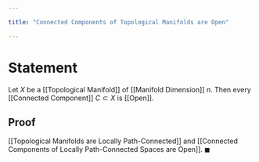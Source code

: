 ```yaml
---

title: "Connected Components of Topological Manifolds are Open"

---
```

# Statement
Let $X$ be a [[Topological Manifold]] of [[Manifold Dimension]] $n$. Then every [[Connected Component]] $C \subset X$ is [[Open]].

## Proof
[[Topological Manifolds are Locally Path-Connected]] and [[Connected Components of Locally Path-Connected Spaces are Open]]. $\blacksquare$